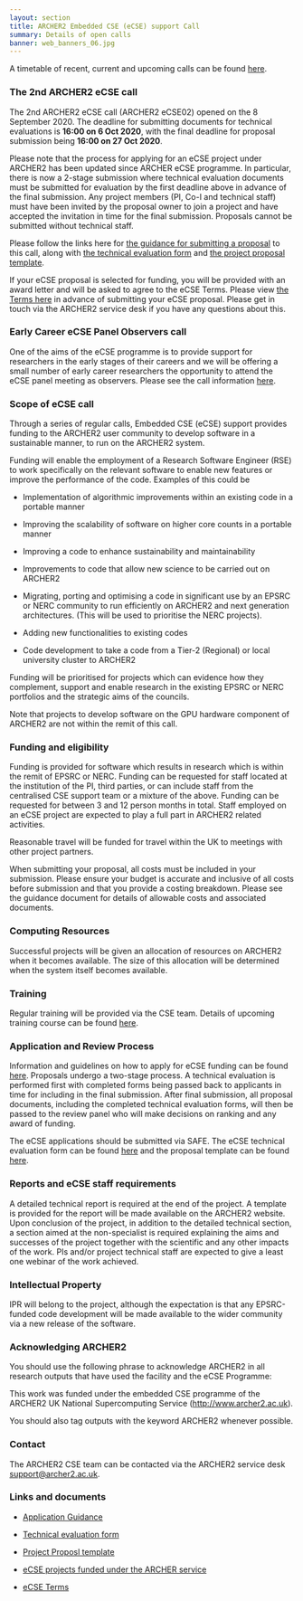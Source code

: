 ```yaml
---
layout: section
title: ARCHER2 Embedded CSE (eCSE) support Call
summary: Details of open calls
banner: web_banners_06.jpg
---
```


A timetable of recent, current and upcoming calls can be found [here](timetable.html).

### The 2nd ARCHER2 eCSE call

The 2nd ARCHER2 eCSE call (ARCHER2 eCSE02) opened on the 8 September 2020. The deadline for submitting documents for technical evaluations
is **16:00 on 6 Oct 2020**, with the final deadline for proposal
submission being **16:00 on 27 Oct 2020**.

Please note that the process for applying for an eCSE project under
ARCHER2 has been updated since ARCHER eCSE programme. In particular,
there is now a 2-stage submission where technical evaluation documents
must be submitted for evaluation by the first deadline above in
advance of the final submission. Any project members (PI, Co-I and
technical staff) must have been invited by the proposal owner to join
a project and have accepted the invitation in time for the final
submission. Proposals cannot be submitted without technical staff.

Please follow the links here for [the guidance for
submitting a proposal](ARCHER2_eCSE02_ApplicationGuidance.pdf)
to this call, along with [the technical
evaluation form](ARCHER2_eCSE02_TechnicalEvaluation.docx) and 
[the project proposal template](ARCHER2_eCSE02_ProposalTemplate.docx).

If your eCSE proposal is selected for funding, you will be provided
with an award letter and will be asked to agree to the eCSE
Terms. Please view [the Terms here](../Terms/ARCHER2_eCSE_Terms.pdf)
in advance of submitting your eCSE proposal. Please get in touch via
the ARCHER2 service desk if you have any questions about this.

### Early Career eCSE Panel Observers call

One of the aims of the eCSE programme is to provide support for
researchers in the early stages of their careers and we will be offering
a small number of early career researchers the opportunity to attend
the eCSE panel meeting as observers. Please see the call information
[here](../observers/).

### Scope of eCSE call

Through a series of regular calls, Embedded CSE (eCSE) support
provides funding to the ARCHER2 user community to develop software in
a sustainable manner, to run on the ARCHER2 system.

Funding will enable the employment of a Research Software Engineer
(RSE) to work specifically on the relevant software to enable new
features or improve the performance of the code. Examples of this
could be

* Implementation of algorithmic improvements within an existing code
  in a portable manner

* Improving the scalability of software on higher core counts in a
  portable manner

* Improving a code to enhance sustainability and maintainability

* Improvements to code that allow new science to be carried out on
  ARCHER2

* Migrating, porting and optimising a code in significant use by an
  EPSRC or NERC community to run efficiently on ARCHER2 and next
  generation architectures. (This will be used to prioritise the NERC
  projects).

* Adding new functionalities to existing codes

* Code development to take a code from a Tier-2 (Regional) or local
  university cluster to ARCHER2

Funding will be prioritised for projects which can evidence how they
complement, support and enable research in the existing EPSRC or NERC
portfolios and the strategic aims of the councils.

Note that projects to develop software on the GPU hardware component
of ARCHER2 are not within the remit of this call.

### Funding and eligibility

Funding is provided for software which results in research which is
within the remit of EPSRC or NERC. Funding can be requested for
staff located at the institution of the PI, third parties, or can
include staff from the centralised CSE support team or a mixture of
the above. Funding can be requested for between 3 and 12 person months
in total. Staff employed on an eCSE project are expected to play a
full part in ARCHER2 related activities.

Reasonable travel will be funded for travel within the UK to meetings
with other project partners.

When submitting your proposal, all costs must be included in your
submission. Please ensure your budget is accurate and inclusive of all
costs before submission and that you provide a costing
breakdown. Please see the guidance document for details of allowable
costs and associated documents.

### Computing Resources

Successful projects will be given an allocation of resources on
ARCHER2 when it becomes available. The size of this allocation will be
determined when the system itself becomes available.

### Training

Regular training will be provided via the CSE team. Details of
upcoming training course can be found [here](../../training/).

### Application and Review Process

Information and guidelines on how to apply for eCSE funding can be
found <a
href="ARCHER2_eCSE02_ApplicationGuidance.pdf">here</a>. Proposals
undergo a two-stage process. A technical evaluation is performed first
with completed forms being passed back to applicants in time for
including in the final submission. After final submission, all
proposal documents, including the completed technical evaluation
forms, will then be passed to the review panel who will make decisions
on ranking and any award of funding.

The eCSE applications should be submitted via SAFE. The eCSE technical
evaluation form can be found <a
href="ARCHER2_eCSE02_TechnicalEvaluation.docx">here</a> and the
proposal template can be found <a
href="ARCHER2_eCSE02_ProposalTemplate.docx">here</a>.

### Reports and eCSE staff requirements

A detailed technical report is required at the end of the project. A
template is provided for the report will be made available on the
ARCHER2 website. Upon conclusion of the project, in addition to the
detailed technical section, a section aimed at the non-specialist is
required explaining the aims and successes of the project together
with the scientific and any other impacts of the work. PIs and/or
project technical staff are expected to give a least one webinar of
the work achieved.

### Intellectual Property

IPR will belong to the project, although the expectation is that any
EPSRC-funded code development will be made available to the wider
community via a new release of the software.

### Acknowledging ARCHER2

You should use the following phrase to acknowledge ARCHER2 in all
research outputs that have used the facility and the eCSE Programme:

This work was funded under the embedded CSE programme of the ARCHER2
UK National Supercomputing Service (http://www.archer2.ac.uk).

You should also tag outputs with the keyword ARCHER2 whenever
possible.

### Contact

The ARCHER2 CSE team can be contacted via the ARCHER2 service desk [support@archer2.ac.uk](mailto:support@archer2.ac.uk).

### Links and documents

* [Application Guidance](ARCHER2_eCSE02_ApplicationGuidance.pdf)

* [Technical evaluation form](ARCHER2_eCSE02_TechnicalEvaluation.docx)

* [Project Proposl template](ARCHER2_eCSE02_ProposalTemplate.docx)

* [eCSE projects funded under the ARCHER service](http://www.archer.ac.uk/community/eCSE/eCSE-projects.php)

* [eCSE Terms](../Terms/ARCHER2_eCSE_Terms.pdf)
